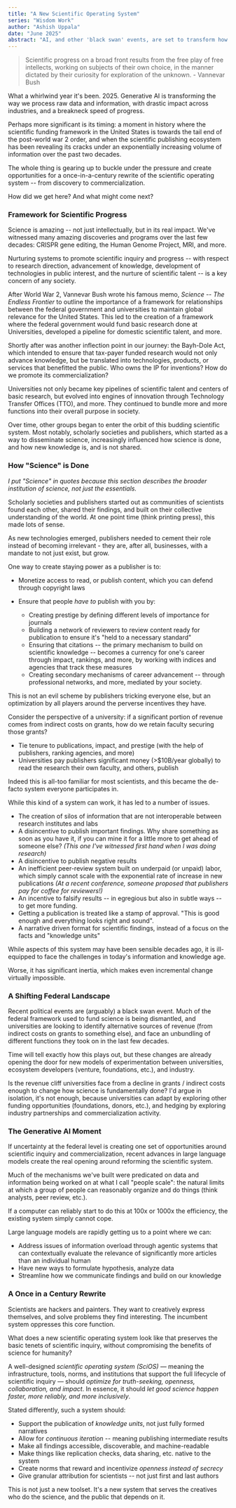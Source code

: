 ```yaml
---
title: "A New Scientific Operating System"
series: "Wisdom Work"
author: "Ashish Uppala"
date: "June 2025"
abstract: "AI, and other 'black swan' events, are set to transform how we do science. This essay explores how we got here, and what a new scientific operating system might look like."
---
```


> Scientific progress on a broad front results from the free play of free intellects, working on subjects of their own choice, in the manner dictated by their curiosity for exploration of the unknown. - Vannevar Bush

What a whirlwind year it's been. 2025. Generative AI is transforming the way we process raw data and information, with drastic impact across industries, and a breakneck speed of progress. 

Perhaps more significant is its timing: a moment in history where the scientific funding framework in the United States is towards the tail end of the post-world war 2 order, and when the scientific publishing ecosystem has been revealing its cracks under an exponentially increasing volume of information over the past two decades.

The whole thing is gearing up to buckle under the pressure and create opportunities for a once-in-a-century rewrite of the scientific operating system -- from discovery to commercialization.

How did we get here? And what might come next?

### Framework for Scientific Progress

Science is amazing -- not just intellectually, but in its real impact. We've witnessed many amazing discoveries and programs over the last few decades: CRISPR gene editing, the Human Genome Project, MRI, and more.

Nurturing systems to promote scientific inquiry and progress -- with respect to research direction, advancement of knowledge, development of technologies in public interest, and the nurture of scientific talent -- is a key concern of any society.

After World War 2, Vannevar Bush wrote his famous memo, *Science -- The Endless Frontier* to outline the importance of a framework for relationships between the federal government and universities to maintain global relevance for the United States. This led to the creation of a framework where the federal government would fund basic research done at Universities, developed a pipeline for domestic scientific talent, and more.

Shortly after was another inflection point in our journey: the Bayh-Dole Act, which intended to ensure that tax-payer funded research would not only advance knowledge, but be translated into technologies, products, or services that benefitted the public. Who owns the IP for inventions? How do we promote its commercialization?

Universities not only became key pipelines of scientific talent and centers of basic research, but evolved into engines of innovation through Technology Transfer Offices (TTO), and more. They continued to bundle more and more functions into their overall purpose in society.

Over time, other groups began to enter the orbit of this budding scientific system. Most notably, scholarly societies and publishers, which started as a way to disseminate science, increasingly influenced how science is done, and how new knowledge is, and is not shared.

### How "Science" is Done

*I put "Science" in quotes because this section describes the broader institution of science, not just the essentials.*

Scholarly societies and publishers started out as communities of scientists found each other, shared their findings, and built on their collective understanding of the world. At one point time (think printing press), this made lots of sense.

As new technologies emerged, publishers needed to cement their role instead of becoming irrelevant - they are, after all, businesses, with a mandate to not just exist, but grow.

One way to create staying power as a publisher is to:

- Monetize access to read, or publish content, which you can defend through copyright laws
- Ensure that people *have to* publish with you by:

	- Creating prestige by defining different levels of importance for journals
	- Building a network of reviewers to review content ready for publication to ensure it's "held to a necessary standard"
	- Ensuring that citations -- the primary mechanism to build on scientific knowledge -- becomes a currency for one's career through impact, rankings, and more, by working with indices and agencies that track these measures
	- Creating secondary mechanisms of career advancement -- through professional networks, and more, mediated by your society.

This is not an evil scheme by publishers tricking everyone else, but an optimization by all players around the perverse incentives they have.

Consider the perspective of a university: if a significant portion of revenue comes from indirect costs on grants, how do we retain faculty securing those grants?

- Tie tenure to publications, impact, and prestige (with the help of publishers, ranking agencies, and more)
- Universities pay publishers significant money (>$10B/year globally) to read the research their own faculty, and others, publish

Indeed this is all-too familiar for most scientists, and this became the de-facto system everyone participates in.

While this kind of a system can work, it has led to a number of issues.

- The creation of silos of information that are not interoperable between research institutes and labs
- A disincentive to publish important findings. Why share something as soon as you have it, if you can mine it for a little more to get ahead of someone else? *(This one I've witnessed first hand when I was doing research)*
- A disincentive to publish negative results
- An inefficient peer-review system built on underpaid (or unpaid) labor, which simply cannot scale with the exponential rate of increase in new publications *(At a recent conference, someone proposed that publishers pay for coffee for reviewers!)*
- An incentive to falsify results -- in egregious but also in subtle ways -- to get more funding.
- Getting a publication is treated like a stamp of approval. "This is good enough and everything looks right and sound".
- A narrative driven format for scientific findings, instead of a focus on the facts and "knowledge units"

While aspects of this system may have been sensible decades ago, it is ill-equipped to face the challenges in today's information and knowledge age.

Worse, it has significant inertia, which makes even incremental change virtually impossible.

### A Shifting Federal Landscape

Recent political events are (arguably) a black swan event. Much of the federal framework used to fund science is being dismantled, and universities are looking to identify alternative sources of revenue (from indirect costs on grants to something else), and face an unbundling of different functions they took on in the last few decades.

Time will tell exactly how this plays out, but these changes are already opening the door for new models of experimentation between universities, ecosystem developers (venture, foundations, etc.), and industry.

Is the revenue cliff universities face from a decline in grants / indirect costs enough to change how science is fundamentally done? I'd argue in isolation, it's not enough, because universities can adapt by exploring other funding opportunities (foundations, donors, etc.), and hedging by exploring industry partnerships and commercialization activity.

### The Generative AI Moment

If uncertainty at the federal level is creating one set of opportunities around scientific inquiry and commercialization, recent advances in large language models create the real opening around reforming the scientific system.

Much of the mechanisms we've built were predicated on data and information being worked on at what I call "people scale": the natural limits at which a group of people can reasonably organize and do things (think analysts, peer review, etc.).

If a computer can reliably start to do this at 100x or 1000x the efficiency, the existing system simply cannot cope.

Large language models are rapidly getting us to a point where we can:

- Address issues of information overload through agentic systems that can contextually evaluate the relevance of significantly more articles than an individual human
- Have new ways to formulate hypothesis, analyze data
- Streamline how we communicate findings and build on our knowledge

### A Once in a Century Rewrite

Scientists are hackers and painters. They want to creatively express themselves, and solve problems they find interesting. The incumbent system oppresses this core function.

What does a new scientific operating system look like that preserves the basic tenets of scientific inquiry, without compromising the benefits of science for humanity?

A well-designed *scientific operating system (SciOS)* — meaning the infrastructure, tools, norms, and institutions that support the full lifecycle of scientific inquiry — should *optimize for truth-seeking, openness, collaboration, and impact*. In essence, it should _let good science happen faster, more reliably, and more inclusively_.

Stated differently, such a system should:

- Support the publication of *knowledge units*, not just fully formed narratives
- Allow for *continuous iteration* -- meaning publishing intermediate results
- Make all findings accessible, discoverable, and machine-readable
- Make things like replication checks, data sharing, etc. native to the system
- Create norms that reward and incentivize *openness instead of secrecy*
- Give granular attribution for scientists -- not just first and last authors

This is not just a new toolset. It's a new system that serves the creatives who do the science, and the public that depends on it.
